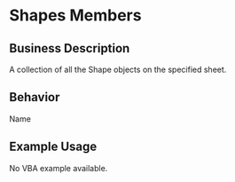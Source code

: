 # Shapes Members

## Business Description
A collection of all the Shape objects on the specified sheet.

## Behavior
Name

## Example Usage
No VBA example available.